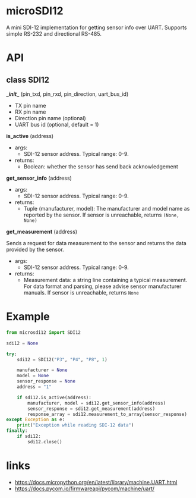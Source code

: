 # microSDI12
A mini SDI-12 implementation for getting sensor info over UART. Supports simple RS-232 and directional RS-485.

# API

## class SDI12
**\__init__** (pin_txd, pin_rxd, pin_direction, uart_bus_id)
  * TX pin name
  * RX pin name
  * Direction pin name (optional)
  * UART bus id (optional, default = 1)

**is_active** (address)
  * args:
    * SDI-12 sensor address. Typical range: 0-9.
  * returns:
    * Boolean: whether the sensor has send back acknowledgement

**get_sensor_info** (address)
  * args:
    * SDI-12 sensor address. Typical range: 0-9.
  * returns:
    * Tuple (manufacturer, model): The manufacturer and model name as reported by the sensor. If sensor is unreachable, returns `(None, None)`

**get_measurement** (address)

Sends a request for data measurement to the sensor and returns the data provided by the sensor.
  * args:
    * SDI-12 sensor address. Typical range: 0-9.
  * returns:
    * Measurement data: a string line containing a typical measurement. For data format and parsing, please advise sensor manufacturer manuals. If sensor is unreachable, returns `None`


# Example

```python
from microsdi12 import SDI12

sdi12 = None

try:
    sdi12 = SDI12("P3", "P4", "P8", 1)

    manufacturer = None
    model = None
    sensor_response = None
    address = "1"

    if sdi12.is_active(address):
        manufacturer, model = sdi12.get_sensor_info(address)
        sensor_response = sdi12.get_measurement(address)
        response_array = sdi12.measurement_to_array(sensor_response)
except Exception as e:
    print("Exception while reading SDI-12 data")
finally:
    if sdi12:
        sdi12.close()
```


# links
 * https://docs.micropython.org/en/latest/library/machine.UART.html
 * https://docs.pycom.io/firmwareapi/pycom/machine/uart/
